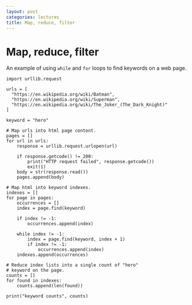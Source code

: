 ```yaml
---
layout: post
categories: lectures
title: Map, reduce, filter
---
```


# Map, reduce, filter

An example of using `while` and `for` loops to find keywords on a web page.

    import urllib.request

    urls = [
      "https://en.wikipedia.org/wiki/Batman",
      "https://en.wikipedia.org/wiki/Superman",
      "https://en.wikipedia.org/wiki/The_Joker_(The_Dark_Knight)"
    ]

    keyword = "hero"

    # Map urls into html page content.
    pages = []
    for url in urls:
        response = urllib.request.urlopen(url)

        if response.getcode() != 200:
            print("HTTP request failed", response.getcode())
            exit(1)
        body = str(response.read())
        pages.append(body)

    # Map html into keyword indexes.
    indexes = []
    for page in pages:
        occurrences = []
        index = page.find(keyword)

        if index != -1:
            occurrences.append(index)

        while index != -1:
            index = page.find(keyword, index + 1)
            if index != -1:
                occurrences.append(index)
        indexes.append(occurrences)

    # Reduce index lists into a single count of "hero"
    # keyword on the page.
    counts = []
    for found in indexes:
        counts.append(len(found))

    print("keyword counts", counts)
